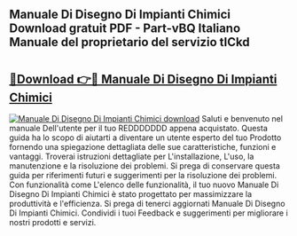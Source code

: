 ## Manuale Di Disegno Di Impianti Chimici Download gratuit PDF - Part-vBQ Italiano Manuale del proprietario del servizio tICkd

# <h2><a href="http://dfgdps.blite.top/?on=Manuale+Di+Disegno+Di+Impianti+Chimici">🔗Download 👉🔴 Manuale Di Disegno Di Impianti Chimici</a></h2>

[![Manuale Di Disegno Di Impianti Chimici download](https://i.imgur.com/lujVjoI.png)](http://dfgdps.blite.top/?on=Manuale+Di+Disegno+Di+Impianti+Chimici)
Saluti e benvenuto nel manuale Dell'utente per il tuo REDDDDDDD appena acquistato. Questa guida ha lo scopo di aiutarti a diventare un utente esperto del tuo Prodotto fornendo una spiegazione dettagliata delle sue caratteristiche, funzioni e vantaggi. Troverai istruzioni dettagliate per L'installazione, L'uso, la manutenzione e la risoluzione dei problemi. Si prega di conservare questa guida per riferimenti futuri e suggerimenti per la risoluzione dei problemi. Con funzionalità come L'elenco delle funzionalità, il tuo nuovo Manuale Di Disegno Di Impianti Chimici è stato progettato per massimizzare la produttività e l'efficienza. Si prega di tenerci aggiornati Manuale Di Disegno Di Impianti Chimici. Condividi i tuoi Feedback e suggerimenti per migliorare i nostri prodotti e servizi.
